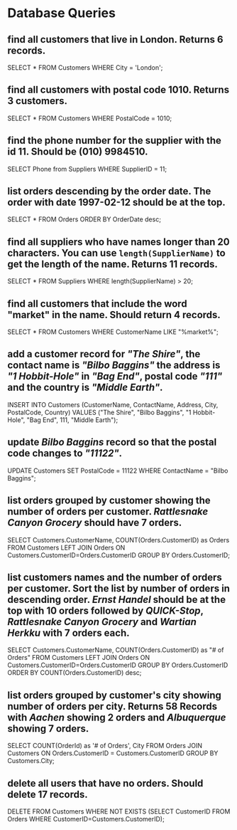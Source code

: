 # Database Queries

## find all customers that live in London. Returns 6 records.
SELECT * FROM Customers WHERE City = 'London';
## find all customers with postal code 1010. Returns 3 customers.
SELECT * FROM Customers WHERE PostalCode = 1010;
## find the phone number for the supplier with the id 11. Should be (010) 9984510.
SELECT Phone from Suppliers WHERE SupplierID = 11;
## list orders descending by the order date. The order with date 1997-02-12 should be at the top.
SELECT * FROM Orders ORDER BY OrderDate desc;
## find all suppliers who have names longer than 20 characters. You can use `length(SupplierName)` to get the length of the name. Returns 11 records.
SELECT * FROM Suppliers WHERE length(SupplierName) > 20;
## find all customers that include the word "market" in the name. Should return 4 records.
SELECT * FROM Customers WHERE CustomerName LIKE "%market%";
## add a customer record for _"The Shire"_, the contact name is _"Bilbo Baggins"_ the address is _"1 Hobbit-Hole"_ in _"Bag End"_, postal code _"111"_ and the country is _"Middle Earth"_.
INSERT INTO Customers (CustomerName, ContactName, Address, City, PostalCode, Country) VALUES ("The Shire", "Bilbo Baggins", "1 Hobbit-Hole", "Bag End", 111, "Middle Earth");
## update _Bilbo Baggins_ record so that the postal code changes to _"11122"_.
UPDATE Customers SET PostalCode = 11122 WHERE ContactName = "Bilbo Baggins";
## list orders grouped by customer showing the number of orders per customer. _Rattlesnake Canyon Grocery_ should have 7 orders.
SELECT Customers.CustomerName, COUNT(Orders.CustomerID) as Orders FROM Customers LEFT JOIN Orders ON Customers.CustomerID=Orders.CustomerID GROUP BY Orders.CustomerID;
## list customers names and the number of orders per customer. Sort the list by number of orders in descending order. _Ernst Handel_ should be at the top with 10 orders followed by _QUICK-Stop_, _Rattlesnake Canyon Grocery_ and _Wartian Herkku_ with 7 orders each.
SELECT Customers.CustomerName, COUNT(Orders.CustomerID) as "# of Orders" FROM Customers LEFT JOIN Orders ON Customers.CustomerID=Orders.CustomerID GROUP BY Orders.CustomerID ORDER BY COUNT(Orders.CustomerID) desc;
## list orders grouped by customer's city showing number of orders per city. Returns 58 Records with _Aachen_ showing 2 orders and _Albuquerque_ showing 7 orders.
SELECT COUNT(OrderId) as '# of Orders', City FROM Orders JOIN Customers ON Orders.CustomerID = Customers.CustomerID GROUP BY Customers.City;
## delete all users that have no orders. Should delete 17 records.
DELETE FROM Customers WHERE NOT EXISTS (SELECT CustomerID FROM Orders WHERE CustomerID=Customers.CustomerID);
